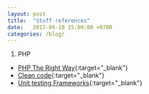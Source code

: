 ```yaml
---
layout: post
title:  "Stuff references"
date:   2017-09-10 15:00:00 +0700
categories: /blog/
---
```

1. PHP
* [PHP The Right Way](https://github.com/codeguy/php-the-right-way){:target="_blank"}
* [Clean code](https://github.com/jupeter/clean-code-php/){:target="_blank"}
* [Unit testing Frameworks](https://github.com/sebastianbergmann/phpunit){:target="_blank"}
